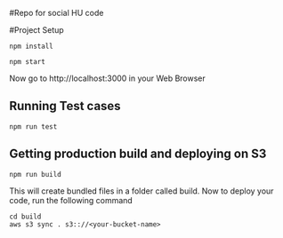 #Repo for social HU code

#Project Setup

```
npm install
```

```
npm start
```

Now go to http://localhost:3000 in your Web Browser

## Running Test cases

```
npm run test
```

## Getting production build and deploying on S3

```
npm run build
```

This will create bundled files in a folder called build. Now to deploy your code, run the following command

```
cd build
aws s3 sync . s3:://<your-bucket-name>
```
